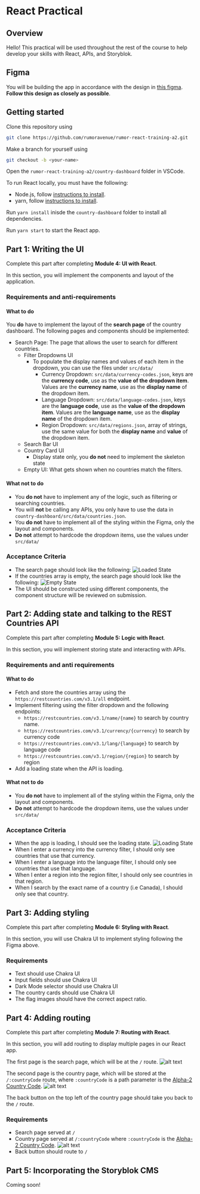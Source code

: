 # React Practical

## Overview
Hello! This practical will be used throughout the rest of the course to help develop your skills with React, APIs, and Storyblok. 

## Figma

You will be building the app in accordance with the design in [this figma](https://www.figma.com/file/16Lt0Ll4nTwDqVIlOH0o9C/React-Practical---01?type=design&node-id=1%3A5&mode=design&t=iffjk42G0TjNPpB0-1). **Follow this design as closely as possible**.

## Getting started

Clone this repository using 
```bash
git clone https://github.com/rumoravenue/rumor-react-training-a2.git
```

Make a branch for yourself using
```bash
git checkout -b <your-name>
```

Open the `rumor-react-training-a2/country-dashboard` folder in VSCode.

To run React locally, you must have the following:
- Node.js, follow [instructions to install](https://nodejs.org/en/download).
- yarn, follow [instructions to install](https://classic.yarnpkg.com/lang/en/docs/install).

Run `yarn install` inisde the `country-dashboard` folder to install all dependencies. 

Run `yarn start` to start the React app.

## Part 1: Writing the UI
Complete this part after completing **Module 4: UI with React**. 

In this section, you will implement the components and layout of the application. 

### Requirements and anti-requirements

#### What to do
You **do** have to implement the layout of the **search page** of the country dashboard. The following pages and components should be implemented:

- Search Page: The page that allows the user to search for different countries. 
  - Filter Dropdowns UI
    - To populate the display names and values of each item in the dropdown, you can use the files under `src/data/`
      - Currency Dropdown: `src/data/currency-codes.json`, keys are the **currency code**, use as the **value of the dropdown item**. Values are the **currency name**, use as the **display name** of the dropdown item.
      - Language Dropdown: `src/data/language-codes.json`, keys are the **language code**, use as the **value of the dropdown item**. Values are the **language name**, use as the **display name** of the dropdown item.
      - Region Dropdown: `src/data/regions.json`, array of strings, use the same value for both the **display name** and **value** of the dropdown item.
  - Search Bar UI
  - Country Card UI
    - Display state only, you **do not** need to implement the skeleton state
  - Empty UI: What gets shown when no countries match the filters.

#### What not to do
- You **do not** have to implement any of the logic, such as filtering or searching countries. 
- You will **not** be calling any APIs, you only have to use the data in `country-dashboard/src/data/countries.json`. 
- You **do not** have to implement all of the styling within the Figma, only the layout and components. 
- **Do not** attempt to hardcode the dropdown items, use the values under `src/data/`

### Acceptance Criteria
- The search page should look like the following:
![Loaded State](./Loaded%20State.png)
- If the countries array is empty, the search page should look like the following:
![Empty State](./Empty%20State.png)
- The UI should be constructed using different components, the component structure will be reviewed on submission.

## Part 2: Adding state and talking to the REST Countries API
Complete this part after completing **Module 5: Logic with React**. 

In this section, you will implement storing state and interacting with APIs. 

### Requirements and anti requirements
#### What to do
- Fetch and store the countries array using the `https://restcountries.com/v3.1/all` endpoint. 
- Implement filtering using the filter dropdown and the following endpoints:
  - `https://restcountries.com/v3.1/name/{name}` to search by country name.
  - `https://restcountries.com/v3.1/currency/{currency}` to search by currency code
  - `https://restcountries.com/v3.1/lang/{language}` to search by language code
  - `https://restcountries.com/v3.1/region/{region}` to search by region
- Add a loading state when the API is loading.

#### What not to do
- You **do not** have to implement all of the styling within the Figma, only the layout and components. 
- **Do not** attempt to hardcode the dropdown items, use the values under `src/data/`

### Acceptance Criteria
- When the app is loading, I should see the loading state.
![Loading State](./Loading%20State.png)
- When I enter a currency into the currency filter, I should only see countries that use that currency. 
- When I enter a language into the language filter, I should only see countries that use that language.
- When I enter a region into the region filter, I should only see countries in that region.
- When I search by the exact name of a country (i.e Canada), I should only see that country.


## Part 3: Adding styling
Complete this part after completing **Module 6: Styling with React**. 

In this section, you will use Chakra UI to implement styling following the Figma above. 

### Requirements
- Text should use Chakra UI
- Input fields should use Chakra UI
- Dark Mode selector should use Chakra UI
- The country cards should use Chakra UI
- The flag images should have the correct aspect ratio.

## Part 4: Adding routing
Complete this part after completing **Module 7: Routing with React**.

In this section, you will add routing to display multiple pages in our React app. 

The first page is the search page, which will be at the `/` route. 
![alt text](image.png)

The second page is the country page, which will be stored at the `/:countryCode` route, where `:countryCode` is a path parameter is the [Alpha-2 Country Code](https://www.iban.com/country-codes).
![alt text](image-1.png)

The back button on the top left of the country page should take you back to the `/` route. 

### Requirements
- Search page served at `/`
- Country page served at `/:countryCode` where `:countryCode` is the [Alpha-2 Country Code](https://www.iban.com/country-codes).
![alt text](image-1.png)
- Back button should route to `/`


## Part 5: Incorporating the Storyblok CMS
Coming soon!